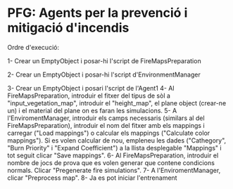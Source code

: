 # PFG: Agents per la prevenció i mitigació d'incendis

Ordre d'execució:

1- Crear un EmptyObject i posar-hi l'script de FireMapsPreparation

2- Crear un EmptyObject i posar-hi l'script d'EnvironmentManager

3- Crear un EmptyObject i posari l'script de l'Agent1
4- Al FireMapsPreparation, introduir el fitxer del tipus de sòl a "input_vegetation_map", introduir el "height_map", el plane object (crear-ne un) i el material del plane on es faran les simulacions.
5- A l'EnviromentManager, introduir els camps necessaris (similars al del FireMapsPreparation), introduir el nom del fitxer amb els mappings i carregar ("Load mappings") o calcular els mappings ("Calculate color mappings"). Si es volen calcular de nou, empleneu les dades ("Cathegory", "Burn Priority" i "Expand Coefficient") a la llista desplegable "Mappings" i tot seguit clicar "Save mappings".
6- Al FireMapsPreparation, introduir el nombre de jocs de prova que es volen generar que contene condicions normals. Clicar "Pregenerate fire simulations".
7- A l'EnviromentManager, clicar "Preprocess map".
8- Ja es pot iniciar l'entrenament
